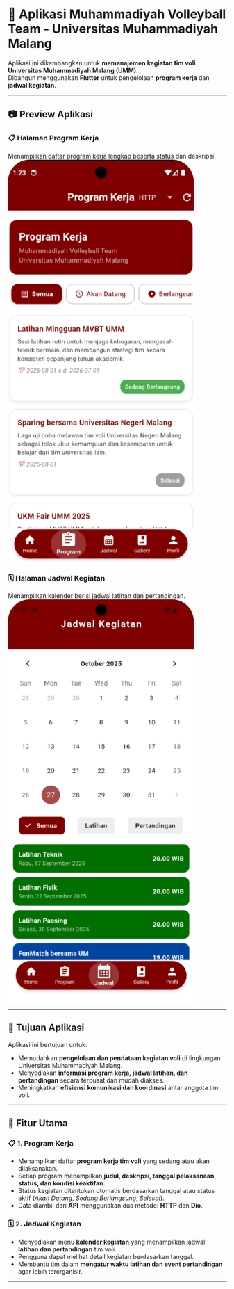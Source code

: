 # 🏐 Aplikasi Muhammadiyah Volleyball Team - Universitas Muhammadiyah Malang

Aplikasi ini dikembangkan untuk **memanajemen kegiatan tim voli Universitas Muhammadiyah Malang (UMM)**.  
Dibangun menggunakan **Flutter** untuk pengelolaan **program kerja** dan **jadwal kegiatan**.

---
## 📷 Preview Aplikasi

### 📋 Halaman Program Kerja
Menampilkan daftar program kerja lengkap beserta status dan deskripsi.
![Program Kerja Page](assets/program_page.png)

### 🗓️ Halaman Jadwal Kegiatan
Menampilkan kalender berisi jadwal latihan dan pertandingan.
![Jadwal Page](assets/jadwal_page.png)

---

## 🎯 Tujuan Aplikasi
Aplikasi ini bertujuan untuk:
- Memudahkan **pengelolaan dan pendataan kegiatan voli** di lingkungan Universitas Muhammadiyah Malang.  
- Menyediakan **informasi program kerja, jadwal latihan, dan pertandingan** secara terpusat dan mudah diakses.  
- Meningkatkan **efisiensi komunikasi dan koordinasi** antar anggota tim voli.

---

## 🚀 Fitur Utama

### 📋 1. Program Kerja
- Menampilkan daftar **program kerja tim voli** yang sedang atau akan dilaksanakan.  
- Setiap program menampilkan **judul, deskripsi, tanggal pelaksanaan, status, dan kondisi keaktifan**.  
- Status kegiatan ditentukan otomatis berdasarkan tanggal atau status aktif (*Akan Datang*, *Sedang Berlangsung*, *Selesai*).  
- Data diambil dari **API** menggunakan dua metode: **HTTP** dan **Dio**.

### 🗓️ 2. Jadwal Kegiatan
- Menyediakan menu **kalender kegiatan** yang menampilkan jadwal **latihan dan pertandingan** tim voli.  
- Pengguna dapat melihat detail kegiatan berdasarkan tanggal.  
- Membantu tim dalam **mengatur waktu latihan dan event pertandingan** agar lebih terorganisir.

---

